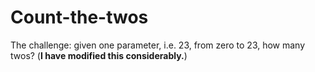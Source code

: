 # Count-the-twos
The challenge:  given one parameter, i.e. 23, from zero to 23, how many twos? (**I have modified this considerably.**)
